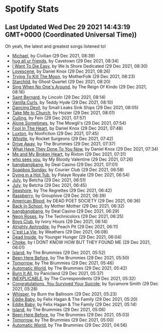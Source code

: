 
# Spotify Stats
## Last Updated Wed Dec 29 2021 14:43:19 GMT+0000 (Coordinated Universal Time))

Oh yeah, the latest and greatest songs listened to!

- [Michael](https://www.last.fm/music/Civilian/_/Michael), by Civilian (29 Dec 2021, 08:39)
- [hug all ur friends](https://www.last.fm/music/Cavetown/_/hug+all+ur+friends), by Cavetown (29 Dec 2021, 08:34)
- [I Want To Die Easy](https://www.last.fm/music/We+Is+Shore+Dedicated/_/I+Want+To+Die+Easy), by We Is Shore Dedicated (29 Dec 2021, 08:30)
- [Lovescene](https://www.last.fm/music/Daniel+Knox/_/Lovescene), by Daniel Knox (29 Dec 2021, 08:26)
- [Trying To Kill The Moon](https://www.last.fm/music/MotherFolk/_/Trying+To+Kill+The+Moon), by MotherFolk (29 Dec 2021, 08:23)
- [Starchild](https://www.last.fm/music/Ghost+Quartet/_/Starchild), by Ghost Quartet (29 Dec 2021, 08:20)
- [Sing When No One's Around](https://www.last.fm/music/The+Reign+Of+Kindo/_/Sing+When+No+One%27s+Around), by The Reign Of Kindo (29 Dec 2021, 08:16)
- [Saint Bernard](https://www.last.fm/music/Lincoln/_/Saint+Bernard), by Lincoln (29 Dec 2021, 08:14)
- [Vanilla Curls](https://www.last.fm/music/Teddy+Hyde/_/Vanilla+Curls), by Teddy Hyde (29 Dec 2021, 08:10)
- [Dancing Devil](https://www.last.fm/music/Small+Leaks+Sink+Ships/_/Dancing+Devil), by Small Leaks Sink Ships (29 Dec 2021, 08:05)
- [Take Me to Church](https://www.last.fm/music/Hozier/_/Take+Me+to+Church), by Hozier (29 Dec 2021, 08:01)
- [Culling](https://www.last.fm/music/Fein/_/Culling), by Fein (29 Dec 2021, 07:57)
- [Alone Sometimes](https://www.last.fm/music/The+Mowgli%27s/_/Alone+Sometimes), by The Mowgli's (29 Dec 2021, 07:54)
- [Fool In The Heart](https://www.last.fm/music/Daniel+Knox/_/Fool+In+The+Heart), by Daniel Knox (29 Dec 2021, 07:48)
- [Luxton](https://www.last.fm/music/Nonfiction/_/Luxton), by Nonfiction (29 Dec 2021, 07:45)
- [Whistle](https://www.last.fm/music/Rocket+Surgeons/_/Whistle), by Rocket Surgeons (29 Dec 2021, 07:42)
- [Drive Away](https://www.last.fm/music/The+Brummies/_/Drive+Away), by The Brummies (29 Dec 2021, 07:37)
- [What Have They Done To You Now](https://www.last.fm/music/Daniel+Knox/_/What+Have+They+Done+To+You+Now), by Daniel Knox (29 Dec 2021, 07:34)
- [Me and My Broken Heart](https://www.last.fm/music/Rixton/_/Me+and+My+Broken+Heart), by Rixton (29 Dec 2021, 07:31)
- [who sees you](https://www.last.fm/music/My+Bloody+Valentine/_/who+sees+you), by My Bloody Valentine (29 Dec 2021, 07:26)
- [bangbangbang](https://www.last.fm/music/Deal+Casino/_/bangbangbang), by Deal Casino (29 Dec 2021, 07:01)
- [Soapbox Sunday](https://www.last.fm/music/Courier+Club/_/Soapbox+Sunday), by Courier Club (29 Dec 2021, 06:58)
- [Dying in a Hot Tub](https://www.last.fm/music/Palaye+Royale/_/Dying+in+a+Hot+Tub), by Palaye Royale (29 Dec 2021, 06:54)
- [July](https://www.last.fm/music/Betcha/_/July), by Betcha (29 Dec 2021, 06:51)
- [July](https://www.last.fm/music/Betcha/_/July), by Betcha (29 Dec 2021, 06:45)
- [Seashore](https://www.last.fm/music/The+Regrettes/_/Seashore), by The Regrettes (29 Dec 2021, 06:42)
- [Raspberry](https://www.last.fm/music/Grouplove/_/Raspberry), by Grouplove (29 Dec 2021, 06:39)
- [American Blood](https://www.last.fm/music/DEAD+POET+SOCIETY/_/American+Blood), by DEAD POET SOCIETY (29 Dec 2021, 06:36)
- [Back In School](https://www.last.fm/music/Mother+Mother/_/Back+In+School), by Mother Mother (29 Dec 2021, 06:32)
- [bangbangbang](https://www.last.fm/music/Deal+Casino/_/bangbangbang), by Deal Casino (29 Dec 2021, 06:29)
- [Neon Roses](https://www.last.fm/music/The+Technicolors/_/Neon+Roses), by The Technicolors (29 Dec 2021, 06:25)
- [Boys Club](https://www.last.fm/music/Ivory+Hours/_/Boys+Club), by Ivory Hours (29 Dec 2021, 06:14)
- [Alrighty Aphrodite](https://www.last.fm/music/Peach+Pit/_/Alrighty+Aphrodite), by Peach Pit (29 Dec 2021, 06:11)
- [C'est La Vie](https://www.last.fm/music/Weathers/_/C%27est+La+Vie), by Weathers (29 Dec 2021, 06:08)
- [Dead Inside](https://www.last.fm/music/Younger+Hunger/_/Dead+Inside), by Younger Hunger (29 Dec 2021, 06:04)
- [Choke](https://www.last.fm/music/I+DONT+KNOW+HOW+BUT+THEY+FOUND+ME/_/Choke), by I DONT KNOW HOW BUT THEY FOUND ME (29 Dec 2021, 06:01)
- [Island](https://www.last.fm/music/The+Brummies/_/Island), by The Brummies (29 Dec 2021, 05:52)
- [Been Here Before](https://www.last.fm/music/The+Brummies/_/Been+Here+Before), by The Brummies (29 Dec 2021, 05:50)
- [Tomorrow](https://www.last.fm/music/The+Brummies/_/Tomorrow), by The Brummies (29 Dec 2021, 05:46)
- [Automatic World](https://www.last.fm/music/The+Brummies/_/Automatic+World), by The Brummies (29 Dec 2021, 05:42)
- [Burn It All](https://www.last.fm/music/Panicland/_/Burn+It+All), by Panicland (29 Dec 2021, 05:37)
- [INEXPLICABLE](https://www.last.fm/music/The+Correspondents/_/INEXPLICABLE), by The Correspondents (29 Dec 2021, 05:32)
- [Congratulations, You Survived Your Suicide](https://www.last.fm/music/Sycamore+Smith/_/Congratulations,+You+Survived+Your+Suicide), by Sycamore Smith (29 Dec 2021, 05:28)
- [Whisper](https://www.last.fm/music/Burn+the+Ballroom/_/Whisper), by Burn the Ballroom (29 Dec 2021, 05:23)
- [Eddie Baby](https://www.last.fm/music/Felix+Hagan+&+The+Family/_/Eddie+Baby), by Felix Hagan & The Family (29 Dec 2021, 05:20)
- [Eddie Baby](https://www.last.fm/music/Felix+Hagan+&+The+Family/_/Eddie+Baby), by Felix Hagan & The Family (29 Dec 2021, 05:14)
- [Island](https://www.last.fm/music/The+Brummies/_/Island), by The Brummies (29 Dec 2021, 05:06)
- [Been Here Before](https://www.last.fm/music/The+Brummies/_/Been+Here+Before), by The Brummies (29 Dec 2021, 05:03)
- [Tomorrow](https://www.last.fm/music/The+Brummies/_/Tomorrow), by The Brummies (29 Dec 2021, 05:00)
- [Automatic World](https://www.last.fm/music/The+Brummies/_/Automatic+World), by The Brummies (29 Dec 2021, 04:56)
